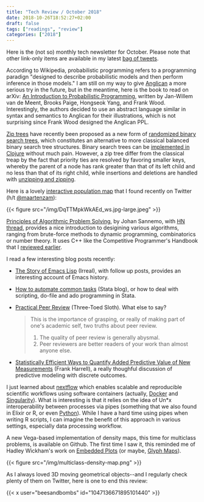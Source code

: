 ```yaml
---
title: "Tech Review / October 2018"
date: 2018-10-26T18:52:27+02:00
draft: false
tags: ["readings", "review"]
categories: ["2018"]
---
```


Here is the (not so) monthly tech newsletter for October. Please note that other link-only items are available in my latest [bag of tweets](/post/bag-of-tweets-103).

According to Wikipedia, probabilistic programming refers to a programming paradign "designed to describe probabilistic models and then perform inference in those models." I am still on my way to give [Anglican](http://www.robots.ox.ac.uk/~fwood/anglican/language/index.html) a more serious try in the future, but in the meantime, here is the book to read on arXiv: [An Introduction to Probabilistic Programming](https://arxiv.org/abs/1809.10756), written by Jan-Willem van de Meent, Brooks Paige, Hongseok Yang, and Frank Wood. Interestingly, the authors decided to use an abstract language similar in syntax and semantics to Anglican for their illustrations, which is not surprising since Frank Wood designed the Anglican PPL.

[Zip trees](https://arxiv.org/abs/1806.06726) have recently been proposed as a new form of [randomized binary search trees](https://en.wikipedia.org/wiki/Treap), which constitutes an alternative to more classical balanced binary search tree structures. Binary search trees can be [implemented in Clojure](https://eddmann.com/posts/binary-search-trees-in-clojure/) without much pain. However, a zip tree differ from the classical treap by the fact that priority ties are resolved by favoring smaller keys, whereby the parent of a node has rank greater than that of its left child and no less than that of its right child, while insertions and deletions are handled with [unzipping and zipping](https://rd.springer.com/article/10.1007%2FBF02576649).

Here is a lovely [interactive population map](https://pudding.cool/2018/10/city_3d/) that I found recently on Twitter (h/t [@maartenzam](https://twitter.com/maartenzam/status/1055200741575614465)):

{{< figure src="/img/DqTTMpkWkAEd_ws.jpg-large.jpeg" >}}

[Principles of Algorithmic Problem Solving](https://www.csc.kth.se/~jsannemo/slask/main.pdf), by Johan Sannemo, with [HN thread](https://news.ycombinator.com/item?id=18287355), provides a nice introduction to desigining various algorithms, ranging from brute-force methods to dynamic programming, combinatorics or number theory. It uses C++ like the Competitive Programmer's Handbook that I [reviewed earlier](/post/the-competitive-programmer-s-handbook).

I read a few interesting blog posts recently:

- [The Story of Emacs Lisp](http://irreal.org/blog/?p=7561) (Irreal), with follow up posts, provides an interesting account of Emacs history.
- [How to automate common tasks](https://blog.stata.com/2018/10/09/how-to-automate-common-tasks/) (Stata blog), or how to deal with scripting, do-file and ado programming in Stata.
- [Practical Peer Review](http://bactra.org/weblog/practical-peer-review.html) (Three-Toed Sloth). What else to say?

     > This is the importance of grasping, or really of making part of one's academic self, two truths about peer review.
     >
     > 1. The quality of peer review is generally abysmal.
     > 2. Peer reviewers are better readers of your work than almost anyone else.

- [Statistically Efficient Ways to Quantify Added Predictive Value of New Measurements](http://fharrell.com/post/addvalue/) (Frank Harrell), a really thoughful discussion of predictive modeling with discrete outcomes.

I just learned about [nextflow](https://www.nextflow.io) which enables scalable and reproducible scientific workflows using software containers (actually, [Docker](http://docker.io/) and [Singularity](http://singularity.lbl.gov/)). What is interesting is that it relies on the idea of Un\*x interoperability between processes via pipes (something that we also found in Elixir or R, or even [Python](https://hackernoon.com/adding-a-pipe-operator-to-python-19a3aa295642)). While I have a hard time using pipes when writing R scripts, I can imagine the benefit of this approach in various settings, especially data processing workflow.

A new Vega-based implementation of density maps, this time for multiclass problems, is available on Github. The first time I saw it, this reminded me of Hadley Wickham's work on [Embedded Plots](http://vita.had.co.nz/papers/embedded-plots.html) (or maybe, [Glyph Maps](http://vita.had.co.nz/papers/glyph-maps.html)).

{{< figure src="/img/multiclass-density-map.png" >}}

As I always loved 3D moving geometrical objects--and I regularly check plenty of them on Twitter, here is one to end this review:

{{< x user="beesandbombs" id="1047136671895101440" >}}

